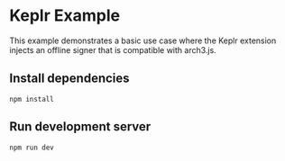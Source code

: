 # Keplr Example
This example demonstrates a basic use case where the Keplr extension injects an offline signer that is compatible with arch3.js.

## Install dependencies

```
npm install

```

## Run development server

```
npm run dev
```
